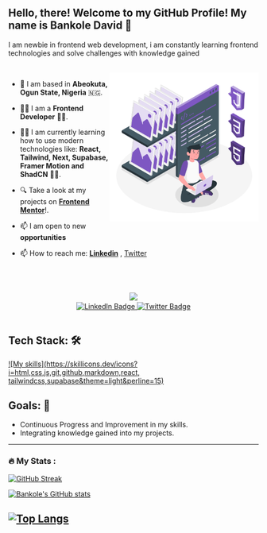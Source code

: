 <h2>Hello, there! Welcome to my GitHub Profile! My name is Bankole David 👋 </h2>
<p align="left"> I am newbie in frontend web development, i am constantly learning frontend technologies and solve challenges with knowledge gained</p>

<br>
<img align="right" alt="GIF" src="https://github.com/BANKOLEDO/BANKOLEDO/blob/main/Tech%20Stack.gif" width="300px" height="300px"  />

-  📍 I am based in **Abeokuta, Ogun State, Nigeria** 🇳🇬.

-  👨‍💻 I am a **Frontend Developer** 👨‍💻.

-  👨‍💻 I am currently learning how to use modern technologies like: **React, Tailwind, Next, Supabase, Framer Motion and ShadCN** 👨‍💻.

-  🔍 Take a look at my projects on [**Frontend Mentor**](Https://www.frontendmentor.io/profile/BANKOLEDO)!.

- 📫  I am open to new **opportunities**

- 📫  How to reach me: <a href="https://www.linkedin.com/in/bankole-david-oladipupo-870b60214/">**Linkedin**</a> , <a href="https://x.com/dev_olabanks">Twitter</a>

<br>
<br>
<br>


<div id="section" align="center">
  <img src="https://media4.giphy.com/media/v1.Y2lkPTc5MGI3NjExaWcwZ3l0bTVvdGdtamY4Yzk0MTN3eGJlYTVjejRoOTkzMTVxZmU2bCZlcD12MV9pbnRlcm5hbF9naWZfYnlfaWQmY3Q9cw/5eLDrEaRGHegx2FeF2/giphy.webp" width="200px"/>
  <div id="badges">
  <a href="https://www.linkedin.com/in/bankole-david-oladipupo-870b60214/">
    <img src="https://img.shields.io/badge/LinkedIn-blue?style=for-the-badge&logo=linkedin&logoColor=white" alt="LinkedIn Badge"/>
  </a>
  <a href="https://x.com/dev_olabanks">
    <img src="https://img.shields.io/badge/Twitter-blue?style=for-the-badge&logo=twitter&logoColor=white" alt="Twitter Badge"/>
  </a>
</div>
 <img src="https://komarev.com/ghpvc/?username=BANKOLEDOk&style=flat-square&color=blue" alt="" />
</div>
<h2> Tech Stack: 🛠️</H2>

[![My skills](https://skillicons.dev/icons?i=html,css,js,git,github,markdown,react, tailwindcss,supabase&theme=light&perline=15)](https://skillicons.dev)


## Goals: 💫

- Continuous Progress and Improvement in my skills.
- Integrating knowledge gained into my projects.

---

### :fire: My Stats :
[![GitHub Streak](https://streak-stats.demolab.com/?user=BANKOLEDO&theme=dark)](https://git.io/streak-stats)

[![Bankole's GitHub stats](https://github-readme-stats.vercel.app/api?username=BANKOLEDO)](https://github.com/anuraghazra/github-readme-stats)

[![Top Langs](https://github-readme-stats.vercel.app/api/top-langs/?username=BANKOLEDO&layout=donut)](https://github.com/anuraghazra/github-readme-stats)
---
